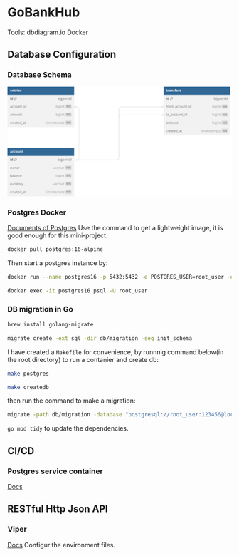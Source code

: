 # GoBankHub

Tools:
dbdiagram.io
Docker

## Database Configuration


### Database Schema
![DB Schema](assets/DB_Schema.svg)

### Postgres Docker
[Documents of Postgres](https://hub.docker.com/_/postgres?uuid=3f9a1944-f4da-4357-ae4d-9ba762d1c63d%0A)
Use the command to get a lightweight image, it is good enough for this mini-project.
```zsh
docker pull postgres:16-alpine
``` 

Then start a postgres instance by:
```zsh
docker run --name postgres16 -p 5432:5432 -e POSTGRES_USER=root_user -e POSTGRES_PASSWORD=123456 -d postgres:16-alpine
```

```zsh
docker exec -it postgres16 psql -U root_user
```

### DB migration in Go
```zsh
brew install golang-migrate
```

``` zsh
migrate create -ext sql -dir db/migration -seq init_schema
```

I have created a `Makefile` for convenience, by runnnig command below(in the root directory) to run a contanier and create db:
``` zsh
make postgres
```
```zsh
make createdb
```

then run the command to make a migration:
``` zsh
migrate -path db/migration -database "postgresql://root_user:123456@localhost:5432/gobankhub?sslmode=disable" -verbose up
```

`go mod tidy` to update the dependencies.

## CI/CD
### Postgres service container
[Docs](https://docs.github.com/en/actions/using-containerized-services/creating-postgresql-service-containers)

## RESTful Http Json API

### Viper
[Docs](https://pkg.go.dev/github.com/spf13/viper)
Configur the environment files.